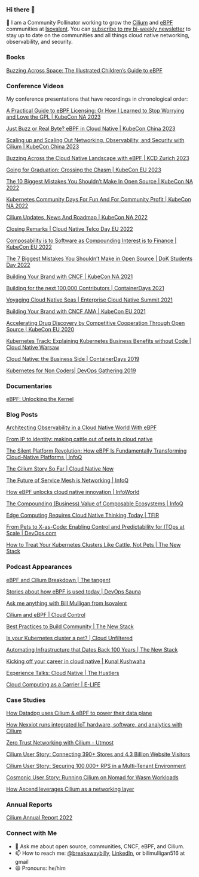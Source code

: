 ### Hi there 👋
🐝 I am a Community Pollinator working to grow the [Cilium](https://github.com/cilium/cilium) and [eBPF](https://www.ebpf.io/) communities at [Isovalent](https://isovalent.com/). You can [subscribe to my bi-weekly newsletter](https://cilium.io/newsletter/) to stay up to date on the communities and all things cloud native networking, observability, and security.

### Books

[Buzzing Across Space: The Illustrated Children’s Guide to eBPF](https://ebpf.io/books/buzzing-across-space-illustrated-childrens-guide-to-ebpf.pdf)

### Conference Videos

My conference presentations that have recordings in chronological order:

[A Practical Guide to eBPF Licensing: Or How I Learned to Stop Worrying and Love the GPL | KubeCon NA 2023](https://www.youtube.com/watch?v=cxyDEdzNdH8)

[Just Buzz or Real Byte? eBPF in Cloud Native | KubeCon China 2023](https://www.youtube.com/watch?v=UnERQrBXg1s&list=PLj6h78yzYM2OJcjIuAsbbhXAaDrAnuKRB&index=128)

[Scaling up and Scaling Out Networking, Observability, and Security with Cilium | KubeCon China 2023](https://www.youtube.com/watch?v=l4Fe2YdtfvU&list=PLj6h78yzYM2OJcjIuAsbbhXAaDrAnuKRB&index=70)

[Buzzing Across the Cloud Native Landscape with eBPF | KCD Zurich 2023](https://www.youtube.com/watch?v=2KzyYwn68Ew&list=PLj6h78yzYM2M4oTo8BEsrRSutWO8xomiV&index=2)

[Going for Graduation: Crossing the Chasm | KubeCon EU 2023](https://www.youtube.com/watch?v=fC8MVS7vuPs&list=PLj6h78yzYM2PyrvCoOii4rAopBswfz1p7&index=51)

[The 10 Biggest Mistakes You Shouldn’t Make In Open Source | KubeCon NA 2022](https://www.youtube.com/watch?v=InZvbdYmRrE)

[Kubernetes Community Days For Fun And For Community Profit | KubeCon NA 2022](https://www.youtube.com/watch?v=O1QSzvv2TfM)

[Cilium Updates, News And Roadmap | KubeCon NA 2022](https://www.youtube.com/watch?v=WxZr35Eyqxk)

[Closing Remarks | Cloud Native Telco Day EU 2022](https://www.youtube.com/watch?v=1mhXXHvO0A0)

[Composability is to Software as Compounding Interest is to Finance | KubeCon EU 2022](https://www.youtube.com/watch?v=25aVkm89ZT8)

[The 7 Biggest Mistakes You Shouldn’t Make in Open Source | DoK Students Day 2022](https://www.youtube.com/watch?v=D6xZ0Erw71U)

[Building Your Brand with CNCF | KubeCon NA 2021](https://www.youtube.com/watch?v=Sq0ef-VK9p4)

[Building for the next 100,000 Contributors | ContainerDays 2021](https://www.youtube.com/watch?v=O7Nw8aBUoQg)

[Voyaging Cloud Native Seas | Enterprise Cloud Native Summit 2021](https://www.youtube.com/watch?v=Hcg8uJUzc-Q)

[Building Your Brand with CNCF AMA | KubeCon EU 2021](https://www.youtube.com/watch?v=LSz255aTihY)

[Accelerating Drug Discovery by Competitive Cooperation Through Open Source | KubeCon EU 2020](https://www.youtube.com/watch?v=k5J-9d1gUd4)

[Kubernetes Track: Explaining Kubernetes Business Benefits without Code | Cloud Native Warsaw](https://www.youtube.com/watch?v=9z4uaUsnLr4)

[Cloud Native: the Business Side | ContainerDays 2019](https://www.youtube.com/watch?v=WukXwY6e8No&t=19s)

[Kubernetes for Non Coders| DevOps Gathering 2019](https://www.youtube.com/watch?v=krgzpyAe27o)

### Documentaries

[eBPF: Unlocking the Kernel](https://www.youtube.com/watch?v=Wb_vD3XZYOA)

### Blog Posts

[Architecting Observability in a Cloud Native World With eBPF](https://cloudnativenow.com/topics/cloudnativeplatforms/architecting-observability-in-a-cloud-native-world-with-ebpf/)

[From IP to identity: making cattle out of pets in cloud native](https://www.cncf.io/blog/2023/07/24/from-ip-to-identity-making-cattle-out-of-pets-in-cloud-native/)

[The Silent Platform Revolution: How eBPF Is Fundamentally Transforming Cloud-Native Platforms | InfoQ](https://www.infoq.com/articles/ebpf-cloud-native-platforms/)

[The Cilium Story So Far | Cloud Native Now](https://cloudnativenow.com/features/the-cilium-story-so-far/)

[The Future of Service Mesh is Networking | InfoQ](https://www.infoq.com/articles/service-mesh-networking/)

[How eBPF unlocks cloud native innovation | InfoWorld](https://www.infoworld.com/article/3689690/how-ebpf-unlocks-cloud-native-innovation.html)

[The Compounding (Business) Value of Composable Ecosystems | InfoQ](https://www.infoq.com/articles/open-source-composable-ecosystems/)

[Edge Computing Requires Cloud Native Thinking Today | TFIR](https://www.tfir.io/edge-computing-requires-cloud-native-thinking-today/)

[From Pets to X-as-Code: Enabling Control and Predictability for ITOps at Scale | DevOps.com](https://devops.com/from-pets-to-x-as-code-enabling-control-and-predictability-for-itops-at-scale/)

[How to Treat Your Kubernetes Clusters Like Cattle, Not Pets | The New Stack](https://thenewstack.io/how-to-treat-your-kubernetes-clusters-like-cattle-not-pets/)

### Podcast Appearances

[eBPF and Cilium Breakdown | The tangent](https://podcasters.spotify.com/pod/show/0xbochi)

[Stories about how eBPF is used today | DevOps Sauna](https://www.eficode.com/devops-podcast/stories-about-how-ebpf-is-used-today)

[Ask me anything with Bill Mulligan from Isovalent](https://www.youtube.com/watch?v=T8vAyrnbqsQ)

[Cilium and eBPF | Cloud Control](https://open.spotify.com/episode/10VUICcFgHKkzesewjVmxZ)

[Best Practices to Build Community | The New Stack](https://www.youtube.com/watch?v=RXlmw19TPow)

[Is your Kubernetes cluster a pet? | Cloud Unfiltered](https://soundcloud.com/cloudunfiltered/ep91-is-your-kubernetes-cluster-a-pet-with-bill-mulligan)

[Automating Infrastructure that Dates Back 100 Years | The New Stack](https://thenewstack.io/automating-infrastructure-that-dates-back-100-years/)

[Kicking off your career in cloud native | Kunal Kushwaha](https://www.youtube.com/watch?v=F9GiJ10fnW4)

[Experience Talks: Cloud Native | The Hustlers](https://www.youtube.com/watch?v=CSrn2IBao-w)

[Cloud Computing as a Carrier | E-LIFE](https://www.youtube.com/watch?v=XwMpcZkqrck)

### Case Studies

[How Datadog uses Cilium & eBPF to power their data plane](https://www.cncf.io/case-studies/datadog/)

[How Nexxiot runs integrated IoT hardware, software, and analytics with Cilium](https://www.cncf.io/case-studies/nexxiot/)

[Zero Trust Networking with Cilium - Utmost](https://www.cncf.io/case-studies/utmost/)

[Cilium User Story: Connecting 390+ Stores and 4.3 Billion Website Visitors](https://cilium.io/blog/2023/01/05/retail-user-story/)

[Cilium User Story: Securing 100,000+ RPS in a Multi-Tenant Environment](https://cilium.io/blog/2022/10/13/publishing-user-story/)

[Cosmonic User Story: Running Cilium on Nomad for Wasm Workloads](https://cilium.io/blog/2023/01/18/cosmonic-user-story/)

[How Ascend leverages Cilium as a networking layer](https://www.cncf.io/case-studies/ascend/)

### Annual Reports

[Cilium Annual Report 2022](https://github.com/cilium/cilium.io/blob/main/Annual-Reports/Cilium%20Annual%20Report%202022.pdf)

### Connect with Me


- 💬 Ask me about open source, communities, CNCF, eBPF, and Cilium.
- 📫 How to reach me: [@breakawaybilly](https://twitter.com/breakawaybilly), [LinkedIn](https://www.linkedin.com/in/bamulligan/), or billmulligan516 at gmail
- 😄 Pronouns: he/him

